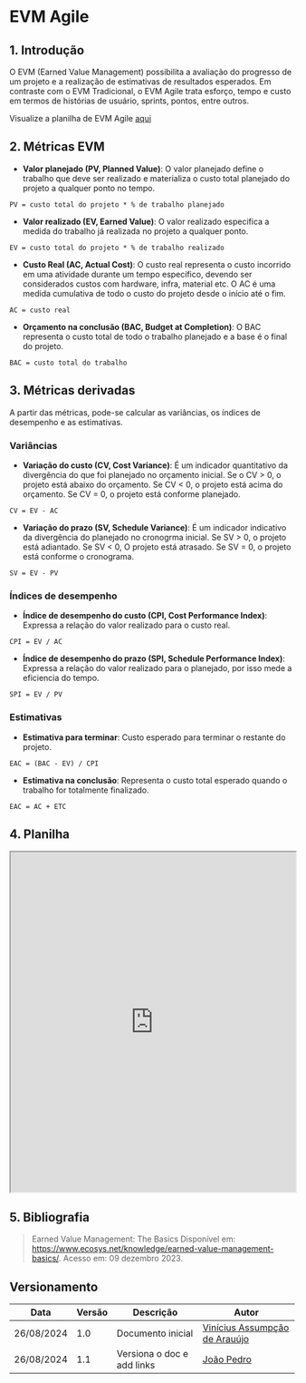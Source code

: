 # EVM Agile

## 1. Introdução

O EVM (Earned Value Management) possibilita a avaliação do progresso de um projeto e a realização de estimativas de resultados esperados. Em contraste com o EVM Tradicional, o EVM Agile trata esforço, tempo e custo em termos de histórias de usuário, sprints, pontos, entre outros.

Visualize a planilha de EVM Agile [aqui](https://docs.google.com/spreadsheets/d/1jQ9Ape1gFcj1VQheaT4nn0YhEND6HLzt9aNJVGmpbVQ/edit?usp=sharing)

## 2. Métricas EVM

-   **Valor planejado (PV, Planned Value)**: O valor planejado define o trabalho que deve ser realizado e materializa o custo total planejado do projeto a qualquer ponto no tempo.

`PV = custo total do projeto * % de trabalho planejado `

-   **Valor realizado (EV, Earned Value)**: O valor realizado especifica a medida do trabalho já realizada no projeto a qualquer ponto.

`EV = custo total do projeto * % de trabalho realizado`

-   **Custo Real (AC, Actual Cost)**: O custo real representa o custo incorrido em uma atividade durante um tempo específico, devendo ser considerados custos com hardware, infra, material etc. O AC é uma medida cumulativa de todo o custo do projeto desde o início até o fim.

`AC = custo real`

-   **Orçamento na conclusão (BAC, Budget at Completion)**: O BAC representa o custo total de todo o trabalho planejado e a base é o final do projeto.

`BAC = custo total do trabalho`

## 3. Métricas derivadas

A partir das métricas, pode-se calcular as variâncias, os índices de desempenho e as estimativas.

### Variâncias

-   **Variação do custo (CV, Cost Variance)**: É um indicador quantitativo da divergência do que foi planejado no orçamento inicial. Se o CV > 0, o projeto está abaixo do orçamento. Se CV < 0, o projeto está acima do orçamento. Se CV = 0, o projeto está conforme planejado.

`CV = EV - AC`

-   **Variação do prazo (SV, Schedule Variance)**: É um indicador indicativo da divergência do planejado no cronogrma inicial. Se SV > 0, o projeto está adiantado. Se SV < 0, O projeto está atrasado. Se SV = 0, o projeto está conforme o cronograma.

`SV = EV - PV`

### Índices de desempenho

-   **Índice de desempenho do custo (CPI, Cost Performance Index)**: Expressa a relação do valor realizado para o custo real.

`CPI = EV / AC`

-   **Índice de desempenho do prazo (SPI, Schedule Performance Index)**: Expressa a relação do valor realizado para o planejado, por isso mede a eficiencia do tempo.

`SPI = EV / PV`

### Estimativas

-   **Estimativa para terminar**: Custo esperado para terminar o restante do projeto.

`EAC = (BAC - EV) / CPI`

-   **Estimativa na conclusão**: Representa o custo total esperado quando o trabalho for totalmente finalizado.

`EAC = AC + ETC`

## 4. Planilha

<iframe iframe width=100% height=600 src="https://docs.google.com/spreadsheets/d/1jQ9Ape1gFcj1VQheaT4nn0YhEND6HLzt9aNJVGmpbVQ/edit?usp=sharing"></iframe>

## 5. Bibliografia

> Earned Value Management: The Basics Disponível em: https://www.ecosys.net/knowledge/earned-value-management-basics/. Acesso em: 09 dezembro 2023.

## Versionamento

| Data       | Versão | Descrição         | Autor       |
| ---------- | ------ | ----------------- | ----------- |
| 26/08/2024 | 1.0    | Documento inicial | [Vinícius Assumpção de Arauújo](github.com/viniman27) |
| 26/08/2024 | 1.1    | Versiona o doc e add links | [João Pedro](github.com/JoaoPedro0803) |
